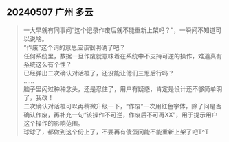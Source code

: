 ## 20240507 广州 多云
> 一大早就有同事问“这个记录作废后就不能重新上架吗？”，一瞬间不知道可以说啥。  
    “作废”这个词的意思应该很明确了吧？  
    任何系统里，数据一旦作废就意味着在系统中不支持可逆的操作，难道真有系统这么有个性？  
    已经弹出二次确认对话框了，还没能让他们三思后行吗？  
    ……  
    脑子里闪过种种念头，还是忍住了，用户有疑惑，肯定是设计还不够简单明了，我改！  
    二次确认对话框可以再稍微升级一下，“作废”一次用红色字体，除了问是否确认作废，再补充一句“该操作不可逆，作废后不可再XX”，用于提示用户这个操作的影响范围。  
    球球了，都做到这个份上了，不要再有傻蛋问能不能重新上架了吧T^T  
